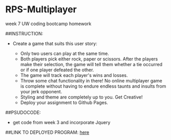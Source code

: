 # RPS-Multiplayer
week 7 UW coding bootcamp homework

##INSTRUCTION:
* Create a game that suits this user story:

    * Only two users can play at the same time.
    * Both players pick either rock, paper or scissors. After the players make their selection, the game will tell them whether a tie occurred or if one player defeated the other.
    * The game will track each player's wins and losses.
    * Throw some chat functionality in there! No online multiplayer game is complete without having to endure endless taunts and insults from your jerk opponent.
    * Styling and theme are completely up to you. Get Creative!
    * Deploy your assignment to Github Pages.

##PSUDOCODE:
* get code from week 3 and incorporate Jquery

##LINK TO DEPLOYED PROGRAM: [here](https://redricasa.github.io/RPS-Multiplayer/) 
